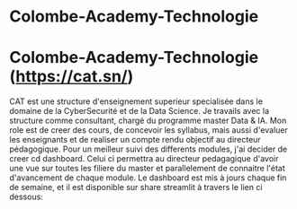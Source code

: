 # Colombe-Academy-Technologie
# Colombe-Academy-Technologie (https://cat.sn/)
CAT est une structure d'enseignement superieur specialisée dans le domaine de la CyberSecurité et de la Data Science.
Je travails avec la structure comme consultant, chargé du programme master Data & IA.
Mon role est de creer des cours, de concevoir les syllabus, mais aussi d'evaluer les enseignants et de realiser un compte rendu objectif au directeur pédagogique.
Pour un meilleur suivi des differents modules, j'ai decider de creer cd dashboard.
Celui ci permettra au directeur pedagagique d'avoir une vue sur toutes les filiere du master et parallelement de connaitre l'état d'avancement de chaque module.
Le dashboard est mis à jours chaque fin de semaine, et il est disponible sur share streamlit à travers le lien ci dessous:



